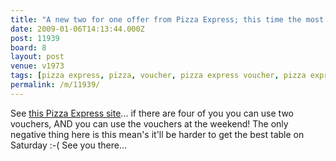 ```yaml
---
title: "A new two for one offer from Pizza Express; this time the most expensive one is free!"
date: 2009-01-06T14:13:44.000Z
post: 11939
board: 8
layout: post
venue: v1973
tags: [pizza express, pizza, voucher, pizza express voucher, pizza express vouchers, free pizza]
permalink: /m/11939/
---
```

See <a href="http://www.pizzaexpressoffers.co.uk">this Pizza Express site</a>... if there are four of you you can use two vouchers, AND you can use the vouchers at the weekend! The only negative thing here is this mean's it'll be harder to get the best table on Saturday  :-( See you there...
